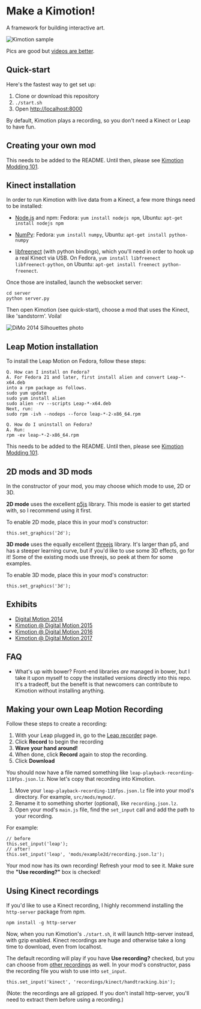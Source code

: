 Make a Kimotion!
================

A framework for building interactive art.

![Kimotion sample](src/images/readme-images/pics.jpg)

Pics are good but [videos are better][videos].

Quick-start
-----------

Here's the fastest way to get set up:

 1. Clone or download this repository
 2. `./start.sh`
 3. Open [http://localhost:8000](http://localhost:8000)

By default, Kimotion plays a recording, so you don't need a Kinect or Leap to
have fun.

Creating your own mod
---------------------

This needs to be added to the README.  Until then, please see [Kimotion Modding
101][modding-101].


Kinect installation
-------------------

In order to run Kimotion with live data from a Kinect, a few more things need
to be installed:

 - [Node.js][node] and npm: Fedora: `yum install nodejs npm`, Ubuntu: `apt-get
   install nodejs npm`

 - [NumPy][numpy]: Fedora: `yum install numpy`, Ubuntu: `apt-get install
   python-numpy`

 - [libfreenect][freenect] (with python bindings), which you'll need in order
   to hook up a real Kinect via USB.  On Fedora, `yum install libfreenect
   libfreenect-python`, on Ubuntu: `apt-get install freenect python-freenect`.

Once those are installed, launch the websocket server:

    cd server
    python server.py

Then open Kimotion (see quick-start), choose a mod that uses the Kinect, like
'sandstorm'.  Voila!

![DiMo 2014 Silhouettes photo](src/images/readme_img.png)

Leap Motion installation
------------------------

To install the Leap Motion on Fedora, follow these steps:

    Q. How can I install on Fedora?
    A. For Fedora 21 and later, first install alien and convert Leap-*-x64.deb
    into a rpm package as follows.
    sudo yum update
    sudo yum install alien
    sudo alien -rv --scripts Leap-*-x64.deb
    Next, run:
    sudo rpm -ivh --nodeps --force leap-*-2-x86_64.rpm

    Q. How do I uninstall on Fedora?
    A. Run:
    rpm -ev leap-*-2-x86_64.rpm

This needs to be added to the README.  Until then, please see [Kimotion Modding
101][modding-101].

2D mods and 3D mods
-------------------

In the constructor of your mod, you may choose which mode to use, 2D or 3D.

**2D mode** uses the excellent [p5js][p5js] library.  This mode is easier to get
started with, so I recommend using it first.

To enable 2D mode, place this in your mod's constructor:

    this.set_graphics('2d');

**3D mode** uses the equally excellent [threejs][threejs] library.  It's larger
than p5, and has a steeper learning curve, but if you'd like to use some 3D
effects, go for it!  Some of the existing mods use threejs, so peek at them for
some examples.

To enable 3D mode, place this in your mod's constructor:

    this.set_graphics('3d');

Exhibits
--------

 - [Digital Motion 2014][dimo2014]
 - [Kimotion @ Digital Motion 2015][dimo2015]
 - [Kimotion @ Digital Motion 2016](https://clayto.com/2017/01/kimotion-at-geekspark-2016/)
 - [Kimotion @ Digital Motion 2017](https://clayto.com/2017/09/geekspark-2017/#digital-motion)

FAQ
---

 - What's up with bower?  Front-end libraries *are* managed in bower, but I
   take it upon myself to copy the installed versions directly into this repo.
   It's a tradeoff, but the benefit is that newcomers can contribute to
   Kimotion without installing anything.

Making your own Leap Motion Recording
-------------------------------------

Follow these steps to create a recording:

 1. With your Leap plugged in, go to the [Leap recorder][leap-rec] page.
 2. Click **Record** to begin the recording
 3. **Wave your hand around!**
 4. When done, click **Record** again to stop the recording.
 5. Click **Download**

You should now have a file named something like
`leap-playback-recording-110fps.json.lz`.  Now let's copy that recording into Kimotion.

 1. Move your `leap-playback-recording-110fps.json.lz` file into your mod's
    directory.  For example, `src/mods/mymod/`.
 2. Rename it to something shorter (optional), like `recording.json.lz`.
 3. Open your mod's `main.js` file, find the `set_input` call and add the path
    to your recording.

For example:

    // before
    this.set_input('leap');
    // after!
    this.set_input('leap', 'mods/example2d/recording.json.lz');

Your mod now has its own recording!  Refresh your mod to see it.  Make sure the
**"Use recording?"** box is checked!

Using Kinect recordings
-----------------------

If you'd like to use a Kinect recording, I highly recommend installing the
`http-server` package from npm.

    npm install -g http-server

Now, when you run Kimotion's `./start.sh`, it will launch http-server instead,
with gzip enabled.  Kinect recordings are huge and otherwise take a long time
to download, even from localhost.

The default recording will play if you have **Use recording?** checked, but you
can choose from [other recordings][recordings] as well.  In your mod's
constructor, pass the recording file you wish to use into `set_input`.

    this.set_input('kinect', 'recordings/kinect/handtracking.bin');

(Note: the recordings are all gzipped.  If you don't install http-server,
you'll need to extract them before using a recording.)

[dimo2014]: http://palebluepixel.org/projects/dimo/
[dimo2015]: http://palebluepixel.org/2015/09/26/make-a-kimotion/
[server]: /server
[node]: https://nodejs.org/
[freenect]: http://openkinect.org/wiki/Getting_Started
[numpy]: http://www.numpy.org/
[slides]: http://kimotion.xyz/slides/hackathon
[threejs]: http://threejs.org/
[p5js]: http://p5js.org/
[videos]: https://vimeo.com/couchmode/album/3492711
[leap-rec]: http://leapmotion.github.io/leapjs-playback/recorder/
[modding-101]: http://palebluepixel.org/2016/08/28/kimotion-modding-101/
[recordings]: https://github.com/mwcz/Kimotion/tree/master/src/recordings/kinect
